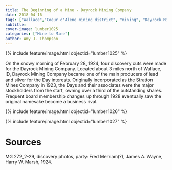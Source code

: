 ```yaml
---
title: The Beginning of a Mine - Dayrock Mining Company
date: 2018-04-16
tags: ["Wallace","Coeur d'Alene mining district", "mining", "Dayrock Mining Company"]
subtitle: 
cover-image: lumber1025
categories: ["Mine to Mine"]
author: Amy J. Thompson
---
```


{% include feature/image.html objectid="lumber1025" %}

On the snowy morning of February 28, 1924, four discovery cuts were made for the Dayrock Mining Company. Located about 3 miles north of Wallace, ID, Dayrock Mining Company became one of the main producers of lead and silver for the Day interests. Originally incorporated as the Stratton Mines Company in 1923, the Days and their associates were the major stockholders from the start, owning over a third of the outstanding shares. Frequent board membership changes up through 1928 eventually saw the original namesake become a business rival.

{% include feature/image.html objectid="lumber1026" %}

{% include feature/image.html objectid="lumber1027" %}

# Sources

MG 272_2-29, discovery photos, party: Fred Merriam(?), James A. Wayne, Harry W. Marsh, 1924.